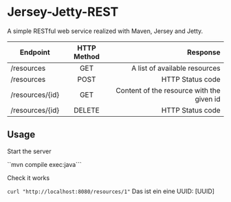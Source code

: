 # Jersey-Jetty-REST

A simple RESTful web service realized with Maven, Jersey and Jetty.

| Endpoint      | HTTP Method   | Response  |
| ------------- |:-------------:| -----:|
| /resources    | GET           | A list of available resources |
| /resources    | POST          | HTTP Status code |
| /resources/{id} | GET         | Content of the resource with the given id |
| /resources/{id} | DELETE      | HTTP Status code |

## Usage

Start the server

``mvn compile exec:java```

Check it works

```curl "http://localhost:8080/resources/1"```
Das ist ein eine UUID: [UUID]
